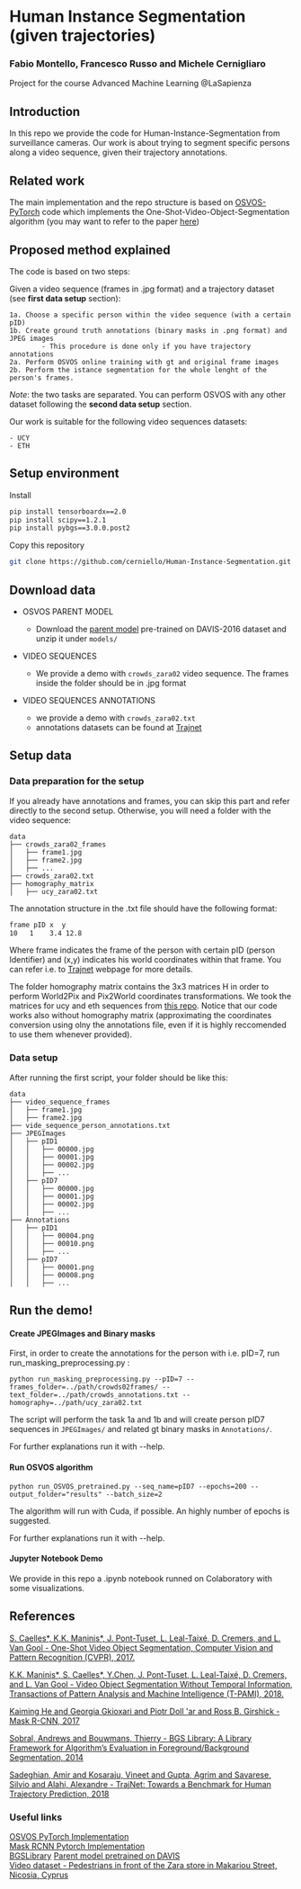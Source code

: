 # Human Instance Segmentation (given trajectories)

### Fabio Montello, Francesco Russo and Michele Cernigliaro
Project for the course Advanced Machine Learning @LaSapienza

## Introduction

In this repo we provide the code for Human-Instance-Segmentation from surveillance cameras.
Our work is about trying to segment specific persons along a video sequence, given their trajectory annotations.

## Related work
The main implementation and the repo structure is based on [OSVOS-PyTorch](https://github.com/kmaninis/OSVOS-PyTorch) code which implements the One-Shot-Video-Object-Segmentation algorithm (you may want to refer to the paper [here](https://arxiv.org/abs/1611.05198))

## Proposed method explained
The code is based on two steps:

Given a video sequence (frames in .jpg format) and a trajectory dataset (see **first data setup** section):

    1a. Choose a specific person within the video sequence (with a certain pID)
    1b. Create ground truth annotations (binary masks in .png format) and JPEG images
            - This procedure is done only if you have trajectory annotations
    2a. Perform OSVOS online training with gt and original frame images
    2b. Perform the istance segmentation for the whole lenght of the person's frames.

*Note*: the two tasks are separated. You can perform OSVOS with any other dataset following the **second data setup** section.

Our work is suitable for the following video sequences datasets:

    - UCY
    - ETH


## Setup environment

Install
``` bash
pip install tensorboardx==2.0
pip install scipy==1.2.1
pip install pybgs==3.0.0.post2
```

Copy this repository 
``` bash
git clone https://github.com/cerniello/Human-Instance-Segmentation.git
```

## Download data

- OSVOS PARENT MODEL
    - Download the [parent model](https://data.vision.ee.ethz.ch/kmaninis/share/OSVOS/Downloads/models/pth_parent_model.zip) pre-trained on DAVIS-2016 dataset and unzip it under `models/`
    
- VIDEO SEQUENCES
    - We provide a demo with `crowds_zara02` video sequence. The frames inside the folder should be in .jpg format
    
- VIDEO SEQUENCES ANNOTATIONS
    - we provide a demo with `crowds_zara02.txt`
    - annotations datasets can be found at [Trajnet](http://trajnet.stanford.edu/data.php?n=1)
    
    
## Setup data

### Data preparation for the setup
If you already have annotations and frames, you can skip this part and refer directly to the second setup.
Otherwise, you will need a folder with the video sequence:

    data  
    ├── crowds_zara02_frames
    │   ├── frame1.jpg  
    │   ├── frame2.jpg
    │   ├── ...
    ├── crowds_zara02.txt
    ├── homography_matrix
    │   ├── ucy_zara02.txt

The annotation structure in the .txt file should have the following format:
``` bash
frame pID x  y
10   1    3.4 12.8
```

Where frame indicates the frame of the person with certain pID (person Identifier) and (x,y) indicates his world coordinates within that frame. You can refer i.e. to [Trajnet](http://trajnet.stanford.edu) webpage for more details.


The folder homography matrix contains the 3x3 matrices H in order to perform World2Pix and Pix2World coordinates transformations. We took the matrices for ucy and eth sequences from [this repo](https://github.com/trungmanhhuynh/Scene-LSTM). 
Notice that our code works also without homography matrix (approximating the coordinates conversion using olny the annotations file, even if it is highly reccomended to use them whenever provided). 

### Data setup

After running the first script, your folder should be like this:

    data
    ├── video_sequence_frames
    │   ├── frame1.jpg  
    │   ├── frame2.jpg
    ├── vide_sequence_person_annotations.txt
    ├── JPEGImages
    │   ├── pID1  
    │   │   ├── 00000.jpg 
    │   │   ├── 00001.jpg
    │   │   ├── 00002.jpg
    │   │   ├── ...
    │   ├── pID7  
    │   │   ├── 00000.jpg
    │   │   ├── 00001.jpg 
    │   │   ├── 00002.jpg
    │   │   ├── ...
    ├── Annotations 
    │   ├── pID1  
    │   │   ├── 00004.png
    │   │   ├── 00010.png
    │   │   ├── ...
    │   ├── pID7  
    │   │   ├── 00001.png
    │   │   ├── 00008.png
    │   │   ├── ...

## Run the demo!

#### Create JPEGImages and Binary masks
First, in order to create the annotations for the person with i.e. pID=7, run run_masking_preprocessing.py :

```
python run_masking_preprocessing.py --pID=7 --frames_folder=../path/crowds02frames/ --text_folder=../path/crowds_annotations.txt --homography=../path/ucy_zara02.txt
```

The script will perform the task 1a and 1b and will create person pID7 sequences in `JPEGImages/` and related gt binary masks in `Annotations/`.

For further explanations run it with --help.


#### Run OSVOS algorithm

```
python run_OSVOS_pretrained.py --seq_name=pID7 --epochs=200 --output_folder="results" --batch_size=2
```

The algorithm will run with Cuda, if possible. An highly number of epochs is suggested. 

For further explanations run it with --help.

#### Jupyter Notebook Demo
We provide in this repo a .ipynb notebook runned on Colaboratory with some visualizations.

## References
[S. Caelles*, K.K. Maninis*, J. Pont-Tuset, L. Leal-Taixé, D. Cremers, and L. Van Gool - 
One-Shot Video Object Segmentation, Computer Vision and Pattern Recognition (CVPR), 2017.](http://people.ee.ethz.ch/~cvlsegmentation/osvos/)

[K.K. Maninis*, S. Caelles*, Y.Chen, J. Pont-Tuset, L. Leal-Taixé, D. Cremers, and L. Van Gool - 
Video Object Segmentation Without Temporal Information, Transactions of Pattern Analysis and Machine Intelligence (T-PAMI), 2018.](http://people.ee.ethz.ch/~cvlsegmentation/osvos-s/)


[Kaiming He and Georgia Gkioxari and Piotr Doll \'ar and Ross B. Girshick - Mask R-CNN, 2017](https://arxiv.org/pdf/1703.06870.pdf)

[Sobral, Andrews and Bouwmans, Thierry - BGS Library: A Library Framework for Algorithm’s Evaluation in Foreground/Background Segmentation, 2014](https://www.researchgate.net/publication/259574448_BGS_Library_A_Library_Framework_for_Algorithm's_Evaluation_in_ForegroundBackground_Segmentation)

[Sadeghian, Amir and Kosaraju, Vineet and Gupta, Agrim and Savarese, Silvio and Alahi, Alexandre - TrajNet: Towards a Benchmark for Human Trajectory Prediction, 2018](http://trajnet.stanford.edu/)

### Useful links
[OSVOS PyTorch Implementation](https://github.com/kmaninis/OSVOS-PyTorch)   
[Mask RCNN Pytorch Implementation](https://github.com/spmallick/learnopencv/tree/master/PyTorch-Mask-RCNN)   
[BGSLibrary](https://github.com/andrewssobral/bgslibrary)
[Parent model pretrained on DAVIS](https://data.vision.ee.ethz.ch/kmaninis/share/OSVOS/Downloads/models/pth_parent_model.zip)  
[Video dataset - Pedestrians in front of the Zara store in Makariou Street, Nicosia, Cyprus](https://repo.vi-seem.eu/bitstream/handle/21.15102/VISEEM-316/Zara.zip?sequence=1&isAllowed=y)
